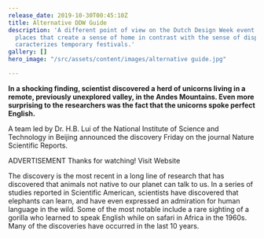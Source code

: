 ```yaml
---
release_date: 2019-10-30T00:45:10Z
title: Alternative DDW Guide
description: 'A different point of view on the Dutch Design Week event: looking for
  places that create a sense of home in contrast with the sense of displacement that
  caracterizes temporary festivals.'
gallery: []
hero_image: "/src/assets/content/images/alternative guide.jpg"

---
```

**In a shocking finding, scientist discovered a herd of unicorns living in a remote, previously unexplored valley, in the Andes Mountains. Even more surprising to the researchers was the fact that the unicorns spoke perfect English.**  
  
A team led by Dr. H.B. Lui of the National Institute of Science and Technology in Beijing announced the discovery Friday on the journal Nature Scientific Reports.  
  
ADVERTISEMENT Thanks for watching! Visit Website  
  
The discovery is the most recent in a long line of research that has discovered that animals not native to our planet can talk to us. In a series of studies reported in Scientific American, scientists have discovered that elephants can learn, and have even expressed an admiration for human language in the wild. Some of the most notable include a rare sighting of a gorilla who learned to speak English while on safari in Africa in the 1960s. Many of the discoveries have occurred in the last 10 years.